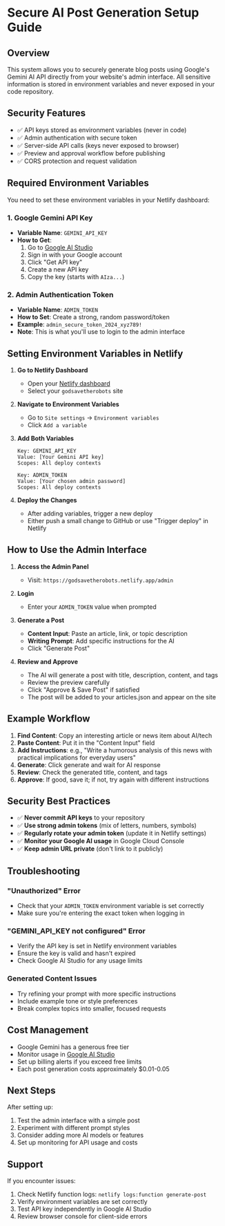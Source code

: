 # Secure AI Post Generation Setup Guide

## Overview
This system allows you to securely generate blog posts using Google's Gemini AI API directly from your website's admin interface. All sensitive information is stored in environment variables and never exposed in your code repository.

## Security Features
- ✅ API keys stored as environment variables (never in code)
- ✅ Admin authentication with secure token
- ✅ Server-side API calls (keys never exposed to browser)
- ✅ Preview and approval workflow before publishing
- ✅ CORS protection and request validation

## Required Environment Variables

You need to set these environment variables in your Netlify dashboard:

### 1. Google Gemini API Key
- **Variable Name**: `GEMINI_API_KEY`
- **How to Get**: 
  1. Go to [Google AI Studio](https://aistudio.google.com/)
  2. Sign in with your Google account
  3. Click "Get API key" 
  4. Create a new API key
  5. Copy the key (starts with `AIza...`)

### 2. Admin Authentication Token
- **Variable Name**: `ADMIN_TOKEN`
- **How to Set**: Create a strong, random password/token
- **Example**: `admin_secure_token_2024_xyz789!`
- **Note**: This is what you'll use to login to the admin interface

## Setting Environment Variables in Netlify

1. **Go to Netlify Dashboard**
   - Open your [Netlify dashboard](https://app.netlify.com/)
   - Select your `godsavetherobots` site

2. **Navigate to Environment Variables**
   - Go to `Site settings` → `Environment variables`
   - Click `Add a variable`

3. **Add Both Variables**
   ```
   Key: GEMINI_API_KEY
   Value: [Your Gemini API key]
   Scopes: All deploy contexts
   
   Key: ADMIN_TOKEN  
   Value: [Your chosen admin password]
   Scopes: All deploy contexts
   ```

4. **Deploy the Changes**
   - After adding variables, trigger a new deploy
   - Either push a small change to GitHub or use "Trigger deploy" in Netlify

## How to Use the Admin Interface

1. **Access the Admin Panel**
   - Visit: `https://godsavetherobots.netlify.app/admin`

2. **Login**
   - Enter your `ADMIN_TOKEN` value when prompted

3. **Generate a Post**
   - **Content Input**: Paste an article, link, or topic description
   - **Writing Prompt**: Add specific instructions for the AI
   - Click "Generate Post"

4. **Review and Approve**
   - The AI will generate a post with title, description, content, and tags
   - Review the preview carefully
   - Click "Approve & Save Post" if satisfied
   - The post will be added to your articles.json and appear on the site

## Example Workflow

1. **Find Content**: Copy an interesting article or news item about AI/tech
2. **Paste Content**: Put it in the "Content Input" field
3. **Add Instructions**: e.g., "Write a humorous analysis of this news with practical implications for everyday users"
4. **Generate**: Click generate and wait for AI response
5. **Review**: Check the generated title, content, and tags
6. **Approve**: If good, save it; if not, try again with different instructions

## Security Best Practices

- ✅ **Never commit API keys** to your repository
- ✅ **Use strong admin tokens** (mix of letters, numbers, symbols)
- ✅ **Regularly rotate your admin token** (update it in Netlify settings)
- ✅ **Monitor your Google AI usage** in Google Cloud Console
- ✅ **Keep admin URL private** (don't link to it publicly)

## Troubleshooting

### "Unauthorized" Error
- Check that your `ADMIN_TOKEN` environment variable is set correctly
- Make sure you're entering the exact token when logging in

### "GEMINI_API_KEY not configured" Error  
- Verify the API key is set in Netlify environment variables
- Ensure the key is valid and hasn't expired
- Check Google AI Studio for any usage limits

### Generated Content Issues
- Try refining your prompt with more specific instructions
- Include example tone or style preferences
- Break complex topics into smaller, focused requests

## Cost Management

- Google Gemini has a generous free tier
- Monitor usage in [Google AI Studio](https://aistudio.google.com/)
- Set up billing alerts if you exceed free limits
- Each post generation costs approximately $0.01-0.05

## Next Steps

After setting up:
1. Test the admin interface with a simple post
2. Experiment with different prompt styles  
3. Consider adding more AI models or features
4. Set up monitoring for API usage and costs

## Support

If you encounter issues:
1. Check Netlify function logs: `netlify logs:function generate-post`
2. Verify environment variables are set correctly
3. Test API key independently in Google AI Studio
4. Review browser console for client-side errors
